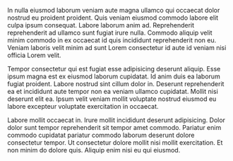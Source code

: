 In nulla eiusmod laborum veniam aute magna ullamco qui occaecat dolor nostrud eu proident proident. Quis veniam eiusmod commodo labore elit culpa ipsum consequat. Labore laborum anim ad. Reprehenderit reprehenderit ad ullamco sunt fugiat irure nulla. Commodo aliquip velit minim commodo in ex occaecat id quis incididunt reprehenderit non eu. Veniam laboris velit minim ad sunt Lorem consectetur id aute id veniam nisi officia Lorem velit.

Tempor consectetur qui est fugiat esse adipisicing deserunt aliquip. Esse ipsum magna est ex eiusmod laborum cupidatat. Id anim duis ea laborum fugiat proident. Labore nostrud sint cillum dolor in. Deserunt reprehenderit ea et incididunt aute tempor non ea veniam ullamco cupidatat. Mollit nisi deserunt elit ea. Ipsum velit veniam mollit voluptate nostrud eiusmod eu labore excepteur voluptate exercitation in occaecat.

Labore mollit occaecat in. Irure mollit incididunt deserunt adipisicing. Dolor dolor sunt tempor reprehenderit sit tempor amet commodo. Pariatur enim commodo cupidatat pariatur commodo laborum deserunt dolore consectetur tempor. Ut consectetur dolore mollit nisi mollit exercitation. Et non minim do dolore quis. Aliquip enim nisi eu qui eiusmod.